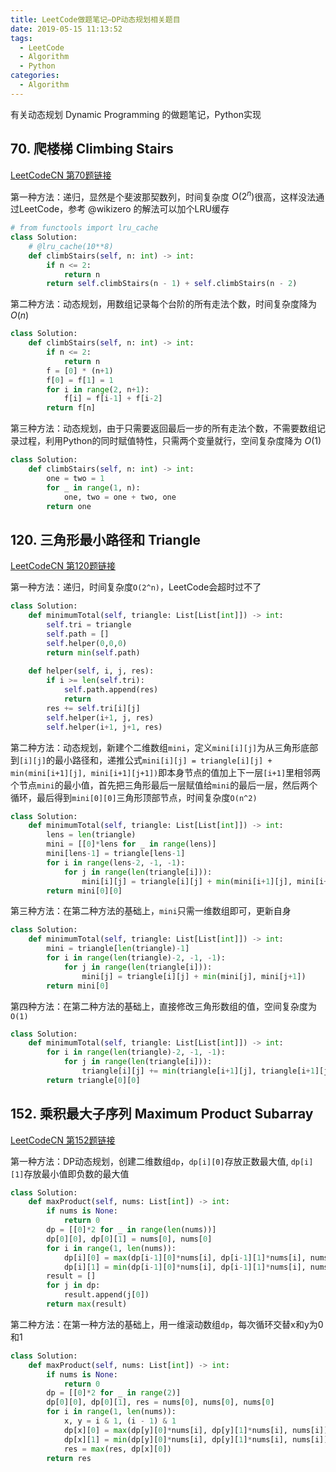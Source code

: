 ```yaml
---
title: LeetCode做题笔记—DP动态规划相关题目
date: 2019-05-15 11:13:52
tags: 
  - LeetCode
  - Algorithm
  - Python
categories:
  - Algorithm
---
```


有关动态规划 Dynamic Programming 的做题笔记，Python实现

## 70. 爬楼梯 Climbing Stairs

[LeetCodeCN 第70题链接](https://leetcode-cn.com/problems/climbing-stairs/)

第一种方法：递归，显然是个斐波那契数列，时间复杂度 $O(2^n)$很高，这样没法通过LeetCode，参考 @wikizero 的解法可以加个LRU缓存

```python
# from functools import lru_cache
class Solution:        
    # @lru_cache(10**8)
    def climbStairs(self, n: int) -> int:
        if n <= 2:
            return n
        return self.climbStairs(n - 1) + self.climbStairs(n - 2)
```

第二种方法：动态规划，用数组记录每个台阶的所有走法个数，时间复杂度降为 $O(n)$

```python
class Solution:
    def climbStairs(self, n: int) -> int:
        if n <= 2:
            return n
        f = [0] * (n+1)
        f[0] = f[1] = 1
        for i in range(2, n+1):
            f[i] = f[i-1] + f[i-2]
        return f[n]
```

第三种方法：动态规划，由于只需要返回最后一步的所有走法个数，不需要数组记录过程，利用Python的同时赋值特性，只需两个变量就行，空间复杂度降为 $O(1)$

```python
class Solution:
    def climbStairs(self, n: int) -> int:
        one = two = 1
        for _ in range(1, n):
            one, two = one + two, one
        return one
```
## 120. 三角形最小路径和 Triangle

[LeetCodeCN 第120题链接](https://leetcode-cn.com/problems/triangle/)

第一种方法：递归，时间复杂度`O(2^n)`，LeetCode会超时过不了

```python
class Solution:
    def minimumTotal(self, triangle: List[List[int]]) -> int:
        self.tri = triangle
        self.path = []
        self.helper(0,0,0)
        return min(self.path)
        
    def helper(self, i, j, res):
        if i >= len(self.tri):
            self.path.append(res)
            return
        res += self.tri[i][j]
        self.helper(i+1, j, res)
        self.helper(i+1, j+1, res)
```

第二种方法：动态规划，新建个二维数组`mini`，定义`mini[i][j]`为从三角形底部到`[i][j]`的最小路径和，递推公式`mini[i][j] = triangle[i][j] + min(mini[i+1][j], mini[i+1][j+1])`即本身节点的值加上下一层`[i+1]`里相邻两个节点`mini`的最小值，首先把三角形最后一层赋值给`mini`的最后一层，然后两个循环，最后得到`mini[0][0]`三角形顶部节点，时间复杂度`O(n^2)`

```python
class Solution:
    def minimumTotal(self, triangle: List[List[int]]) -> int:
        lens = len(triangle)
        mini = [[0]*lens for _ in range(lens)]
        mini[lens-1] = triangle[lens-1]
        for i in range(lens-2, -1, -1):
            for j in range(len(triangle[i])):
                mini[i][j] = triangle[i][j] + min(mini[i+1][j], mini[i+1][j+1])
        return mini[0][0]
```

第三种方法：在第二种方法的基础上，`mini`只需一维数组即可，更新自身

```python
class Solution:
    def minimumTotal(self, triangle: List[List[int]]) -> int:
        mini = triangle[len(triangle)-1]
        for i in range(len(triangle)-2, -1, -1):
            for j in range(len(triangle[i])):
                mini[j] = triangle[i][j] + min(mini[j], mini[j+1])
        return mini[0]
```

第四种方法：在第二种方法的基础上，直接修改三角形数组的值，空间复杂度为`O(1)`

```python
class Solution:
    def minimumTotal(self, triangle: List[List[int]]) -> int:
        for i in range(len(triangle)-2, -1, -1):
            for j in range(len(triangle[i])):
                triangle[i][j] += min(triangle[i+1][j], triangle[i+1][j+1])
        return triangle[0][0]
```

## 152. 乘积最大子序列 Maximum Product Subarray

[LeetCodeCN 第152题链接](https://leetcode-cn.com/problems/maximum-product-subarray/)

第一种方法：DP动态规划，创建二维数组`dp`，`dp[i][0]`存放正数最大值, `dp[i][1]`存放最小值即负数的最大值

```python
class Solution:
    def maxProduct(self, nums: List[int]) -> int:
        if nums is None:
            return 0
        dp = [[0]*2 for _ in range(len(nums))]
        dp[0][0], dp[0][1] = nums[0], nums[0]
        for i in range(1, len(nums)):
            dp[i][0] = max(dp[i-1][0]*nums[i], dp[i-1][1]*nums[i], nums[i])
            dp[i][1] = min(dp[i-1][0]*nums[i], dp[i-1][1]*nums[i], nums[i])
        result = []
        for j in dp:
            result.append(j[0])
        return max(result)
```

第二种方法：在第一种方法的基础上，用一维滚动数组`dp`，每次循环交替x和y为0和1

```python
class Solution:
    def maxProduct(self, nums: List[int]) -> int:
        if nums is None:
            return 0
        dp = [[0]*2 for _ in range(2)]
        dp[0][0], dp[0][1], res = nums[0], nums[0], nums[0]
        for i in range(1, len(nums)):
            x, y = i & 1, (i - 1) & 1
            dp[x][0] = max(dp[y][0]*nums[i], dp[y][1]*nums[i], nums[i])
            dp[x][1] = min(dp[y][0]*nums[i], dp[y][1]*nums[i], nums[i])
            res = max(res, dp[x][0])
        return res
```